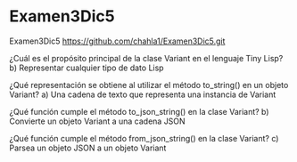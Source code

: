 # Examen3Dic5
Examen3Dic5 
https://github.com/chahla1/Examen3Dic5.git

¿Cuál es el propósito principal de la clase Variant en el lenguaje Tiny Lisp? 
b) Representar cualquier tipo de dato Lisp

¿Qué representación se obtiene al utilizar el método to_string() en un objeto Variant? 
a) Una cadena de texto que representa una instancia de Variant

¿Qué función cumple el método to_json_string() en la clase Variant? 
b) Convierte un objeto Variant a una cadena JSON

¿Qué función cumple el método from_json_string() en la clase Variant? 
c) Parsea un objeto JSON a un objeto Variant
